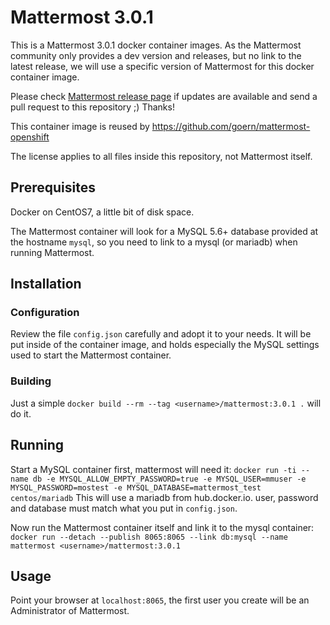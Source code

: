 # Mattermost 3.0.1

This is a Mattermost 3.0.1 docker container images. As the Mattermost community
only provides a dev version and releases, but no link to the latest release, we
will use a specific version of Mattermost for this docker container image.

Please check [Mattermost release page](http://www.mattermost.org/download/) if
updates are available and send a pull request to this repository ;) Thanks!

This container image is reused by https://github.com/goern/mattermost-openshift

The license applies to all files inside this repository, not Mattermost itself.

## Prerequisites

Docker on CentOS7, a little bit of disk space.

The Mattermost container will look for a MySQL 5.6+ database provided at the
hostname `mysql`, so you need to link to a mysql (or mariadb) when running
Mattermost.

## Installation

### Configuration

Review the file `config.json` carefully and adopt it to your needs. It will be
put inside of the container image, and holds especially the MySQL settings used
to start the Mattermost container.

### Building

Just a simple `docker build --rm --tag <username>/mattermost:3.0.1 .` will do it.

## Running

Start a MySQL container first, mattermost will need it: `docker run -ti --name db -e MYSQL_ALLOW_EMPTY_PASSWORD=true -e MYSQL_USER=mmuser -e MYSQL_PASSWORD=mostest -e MYSQL_DATABASE=mattermost_test centos/mariadb` This will use
a mariadb from hub.docker.io. user, password and database must match what you put in `config.json`.

Now run the Mattermost container itself and link it to the mysql container: `docker run --detach --publish 8065:8065 --link db:mysql --name mattermost <username>/mattermost:3.0.1`

## Usage

Point your browser at `localhost:8065`, the first user you create will
be an Administrator of Mattermost.
